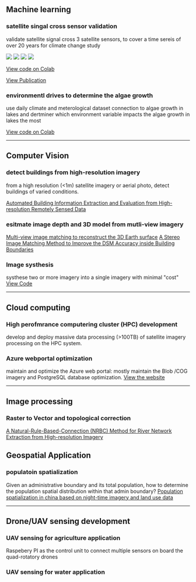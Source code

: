 ## Machine learning

### satellite singal cross sensor validation
validate satellite signal cross 3 satellite sensors, to cover a time sereis of over 20 years for climate change study

[![](https://img.shields.io/badge/Python-white?logo=Python)](#) [![](https://img.shields.io/badge/Jupyter-white?logo=Jupyter)](#) [![](https://img.shields.io/badge/Tensorflow-white?logo=Tensorflow)](#) [![](https://img.shields.io/badge/Anaconda-white?logo=Anaconda)](#) 

[View code on Colab](https://colab.research.google.com/drive/1d_q0vUpgwmbN7imUcdsbuDwJ61OuBjvO?usp=sharing)

[View Publication](https://www.mdpi.com/2072-4292/11/19/2306)

### environmentl drives to determine the algae growth
use daily climate and meterological dataset connection to algae growth in lakes and dertminer which environment variable impacts the algae growth in lakes the most

[View code on Colab](https://drive.google.com/drive/u/0/folders/1vuPTJzWgfwJro4NiEzBwJcTDiH6BsWsV)

---

## Computer Vision
### detect buildings from high-resolution imagery
from a high resolution (<1m) satellite imagery or aerial photo, detect buildings of varied conditions.

[Automated Building Information Extraction and Evaluation from High-resolution Remotely Sensed Data](https://ir.lib.uwo.ca/etd/2076/)


### esitmate image depth and 3D model from mutli-view imagery

[Multi-view image matching to reconstruct the 3D Earth surface](https://www.taylorfrancis.com/chapters/edit/10.1201/9780429470196-5/multiview-image-matching-3d-earth-surface-reconstruction-chuiqing-zeng-jinfei-wang)
[A Stereo Image Matching Method to Improve the DSM Accuracy inside Building Boundaries](http://pubs.casi.ca/doi/abs/10.5589/m13-039)

### Image systhesis
systhese two or more imagery into a single imagery with minimal "cost" 
[View Code]() 

---
## Cloud computing

### High perofmrance computering cluster (HPC) development
develop and deploy massive data processing (>100TB) of satellite imagery processing on the HPC system.

### Azure webportal optimization
maintain and optimize the Azure web portal: mostly maintain the Blob /COG imagery and PostgreSQL database optimization.
[View the website](https://eolakewatch-staging.azurewebsites.net/)

---
## Image processing
### Raster to Vector and topological correction
[A Natural-Rule-Based-Connection (NRBC) Method for River Network Extraction from High-resolution Imagery](http://www.mdpi.com/2072-4292/7/10/14055/html)


## Geospatial Application
### populatoin spatialization
Given an administrative boundary and its total population, how to determine the population spatial distribution within that admin boundary?
[Population spatialization in china based on night-time imagery and land use data](http://www.tandfonline.com/doi/abs/10.1080/01431161.2011.569581)





--- 
## Drone/UAV sensing development
### UAV sensing for agriculture application
Raspebery PI as the control unit to connect multiple sensors on board the quad-rotatory drones

### UAV sensing for water application
